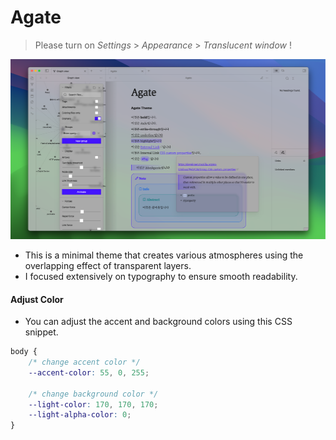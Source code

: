 # Agate

> Please turn on *Settings* > *Appearance* > *Translucent window* !

<img width="512" height="288" src="./agate_screenshot.png">

- This is a minimal theme that creates various atmospheres using the overlapping effect of transparent layers.
- I focused extensively on typography to ensure smooth readability.

#### Adjust Color
- You can adjust the accent and background colors using this CSS snippet.
```css
body {
	/* change accent color */
	--accent-color: 55, 0, 255;

	/* change background color */
	--light-color: 170, 170, 170;
	--light-alpha-color: 0;
}
```
